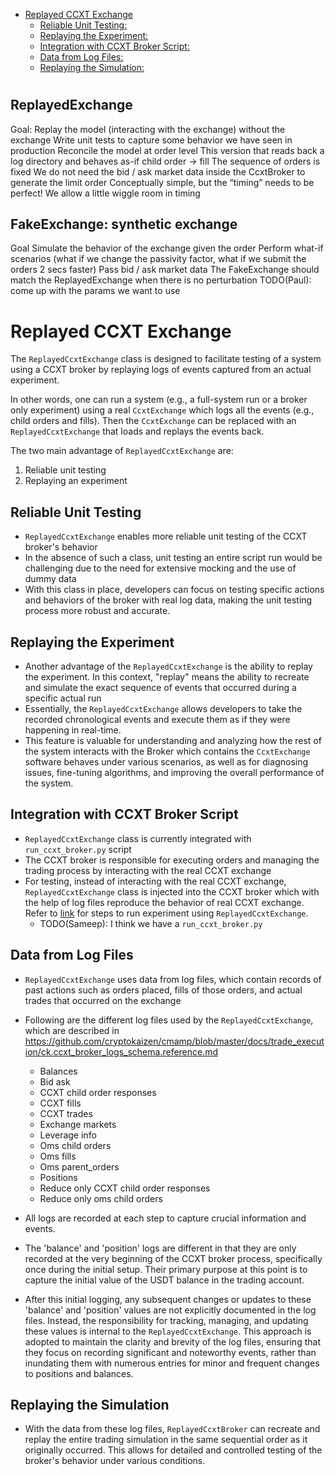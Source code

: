 <!-- toc -->

- [Replayed CCXT Exchange](#replayed-ccxt-exchange)
  * [Reliable Unit Testing:](#reliable-unit-testing)
  * [Replaying the Experiment:](#replaying-the-experiment)
  * [Integration with CCXT Broker Script:](#integration-with-ccxt-broker-script)
  * [Data from Log Files:](#data-from-log-files)
  * [Replaying the Simulation:](#replaying-the-simulation)

<!-- tocstop -->

# 

## ReplayedExchange
Goal:
Replay the model (interacting with the exchange) without the exchange
Write unit tests to capture some behavior we have seen in production
Reconcile the model at order level
This version that reads back a log directory and behaves as-if
child order -> fill
The sequence of orders is fixed
We do not need the bid / ask market data inside the CcxtBroker to generate the limit order
Conceptually simple, but the “timing” needs to be perfect!
We allow a little wiggle room in timing
## FakeExchange: synthetic exchange
Goal
Simulate the behavior of the exchange given the order
Perform what-if scenarios (what if we change the passivity factor, what if we submit the orders 2 secs faster)
Pass bid / ask market data
The FakeExchange should match the ReplayedExchange when there is no perturbation
TODO(Paul): come up with the params we want to use

# Replayed CCXT Exchange

The `ReplayedCcxtExchange` class is designed to facilitate testing of a system
using a CCXT broker by replaying logs of events captured from an actual
experiment.

In other words, one can run a system (e.g., a full-system run or a broker only
experiment) using a real `CcxtExchange` which logs all the events (e.g., child
orders and fills). Then the `CcxtExchange` can be replaced with an
`ReplayedCcxtExchange` that loads and replays the events back.

The two main advantage of `ReplayedCcxtExchange` are:
1) Reliable unit testing
2) Replaying an experiment

## Reliable Unit Testing
- `ReplayedCcxtExchange` enables more reliable unit testing of the CCXT broker's
  behavior
- In the absence of such a class, unit testing an entire script run would be
  challenging due to the need for extensive mocking and the use of dummy data
- With this class in place, developers can focus on testing specific actions and
  behaviors of the broker with real log data, making the unit testing process
  more robust and accurate.

## Replaying the Experiment
- Another advantage of the `ReplayedCcxtExchange` is the ability to replay the
  experiment. In this context, "replay" means the ability to recreate and
  simulate the exact sequence of events that occurred during a specific
  actual run
- Essentially, the `ReplayedCcxtExchange` allows developers to take the recorded
  chronological events and execute them as if they were happening in real-time.
- This feature is valuable for understanding and analyzing how the rest of the
  system interacts with the Broker which contains the `CcxtExchange` software
  behaves under various scenarios, as well as for diagnosing issues, fine-tuning
  algorithms, and improving the overall performance of the system.

## Integration with CCXT Broker Script

- `ReplayedCcxtExchange` class is currently integrated with `run_ccxt_broker.py`
  script
- The CCXT broker is responsible for executing orders and managing the
  trading process by interacting with the real CCXT exchange
- For testing, instead of interacting with the real CCXT exchange,
  `ReplayedCcxtExchange` class is injected into the CCXT broker which with the
  help of log files reproduce the behavior of real CCXT exchange. Refer to
  [link](https://github.com/cryptokaizen/cmamp/blob/master/docs/trade_execution/ck.run_broker_only_experiment.how_to_guide.md#example-command)
  for steps to run experiment using `ReplayedCcxtExchange`.
  - TODO(Sameep): I think we have a `run_ccxt_broker.py`

## Data from Log Files

- `ReplayedCcxtExchange` uses data from log files, which contain records of past
  actions such as orders placed, fills of those orders, and actual trades that
  occurred on the exchange
- Following are the different log files used by the `ReplayedCcxtExchange`,
  which are described in https://github.com/cryptokaizen/cmamp/blob/master/docs/trade_execution/ck.ccxt_broker_logs_schema.reference.md
  - Balances
  - Bid ask
  - CCXT child order responses
  - CCXT fills
  - CCXT trades
  - Exchange markets
  - Leverage info
  - Oms child orders
  - Oms fills
  - Oms parent_orders
  - Positions
  - Reduce only CCXT child order responses
  - Reduce only oms child orders

- All logs are recorded at each step to capture crucial information and events.
- The 'balance' and 'position' logs are different in that they are only recorded
  at the very beginning of the CCXT broker process, specifically once during the
  initial setup. Their primary purpose at this point is to capture the initial
  value of the USDT balance in the trading account.
- After this initial logging, any subsequent changes or updates to these 'balance'
  and 'position' values are not explicitly documented in the log files. Instead,
  the responsibility for tracking, managing, and updating these values is internal
  to the `ReplayedCcxtExchange`. This approach is adopted to maintain the clarity
  and brevity of the log files, ensuring that they focus on recording significant
  and noteworthy events, rather than inundating them with numerous entries for
  minor and frequent changes to positions and balances.

## Replaying the Simulation

- With the data from these log files, `ReplayedCcxtBroker` can recreate and
  replay the entire trading simulation in the same sequential order as it
  originally occurred. This allows for detailed and controlled testing of the
  broker's behavior under various conditions.
